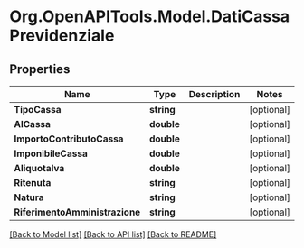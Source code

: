 # Org.OpenAPITools.Model.DatiCassaPrevidenziale

## Properties

Name | Type | Description | Notes
------------ | ------------- | ------------- | -------------
**TipoCassa** | **string** |  | [optional] 
**AlCassa** | **double** |  | [optional] 
**ImportoContributoCassa** | **double** |  | [optional] 
**ImponibileCassa** | **double** |  | [optional] 
**AliquotaIva** | **double** |  | [optional] 
**Ritenuta** | **string** |  | [optional] 
**Natura** | **string** |  | [optional] 
**RiferimentoAmministrazione** | **string** |  | [optional] 

[[Back to Model list]](../README.md#documentation-for-models) [[Back to API list]](../README.md#documentation-for-api-endpoints) [[Back to README]](../README.md)

